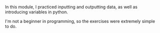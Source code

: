 In this module, I practiced inputting and outputting data, as well as introducing variables in python.

I'm not a beginner in programming, so the exercises were extremely simple to do.
